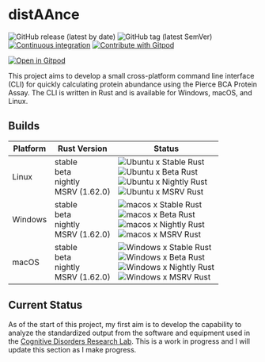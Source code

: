 
# distAAnce

![GitHub release (latest by date)](https://img.shields.io/github/v/release/CogDisResLab/distAAnce)
![GitHub tag (latest SemVer)](https://img.shields.io/github/v/tag/CogDisResLab/distAAnce)
[![Continuous integration](https://github.com/CogDisResLab/distAAnce/actions/workflows/ci.yaml/badge.svg?branch=main&event=push)](https://github.com/CogDisResLab/distAAnce/actions/workflows/ci.yaml)
[![Contribute with Gitpod](https://img.shields.io/badge/Contribute%20with-Gitpod-908a85?logo=gitpod)](https://gitpod.io/#CogDisResLab/distAAnce)


[![Open in Gitpod](https://gitpod.io/button/open-in-gitpod.svg)](https://gitpod.io/#CogDisResLab/distAAnce)

This project aims to develop a small cross-platform command line interface (CLI) for quickly calculating protein abundance using the Pierce BCA Protein Assay. The CLI is written in Rust and is available for Windows, macOS, and Linux.

## Builds

| Platform | Rust Version |Status |
| -------- | ------ | ------ |
| Linux    | stable <br/> beta <br/> nightly <br/> MSRV (1.62.0) | ![Ubuntu x Stable Rust](https://img.shields.io/endpoint?url=https://gist.githubusercontent.com/AliSajid/78aecaf468ab6450fb08dfe0cdaa96de/raw/ubuntu-stable.json) <br/> ![Ubuntu x Beta Rust](https://img.shields.io/endpoint?url=https://gist.githubusercontent.com/AliSajid/78aecaf468ab6450fb08dfe0cdaa96de/raw/ubuntu-beta.json) <br/> ![Ubuntu x Nightly Rust](https://img.shields.io/endpoint?url=https://gist.githubusercontent.com/AliSajid/78aecaf468ab6450fb08dfe0cdaa96de/raw/ubuntu-nightly.json) <br/> ![Ubuntu x MSRV Rust](https://img.shields.io/endpoint?url=https://gist.githubusercontent.com/AliSajid/78aecaf468ab6450fb08dfe0cdaa96de/raw/ubuntu-msrv.json) |
| Windows  | stable <br/> beta <br/> nightly <br/> MSRV (1.62.0) | ![macos x Stable Rust](https://img.shields.io/endpoint?url=https://gist.githubusercontent.com/AliSajid/78aecaf468ab6450fb08dfe0cdaa96de/raw/windows-stable.json) <br/> ![macos x Beta Rust](https://img.shields.io/endpoint?url=https://gist.githubusercontent.com/AliSajid/78aecaf468ab6450fb08dfe0cdaa96de/raw/windows-beta.json) <br/> ![macos x Nightly Rust](https://img.shields.io/endpoint?url=https://gist.githubusercontent.com/AliSajid/78aecaf468ab6450fb08dfe0cdaa96de/raw/windows-nightly.json) <br/> ![macos x MSRV Rust](https://img.shields.io/endpoint?url=https://gist.githubusercontent.com/AliSajid/78aecaf468ab6450fb08dfe0cdaa96de/raw/windows-msrv.json) |
| macOS    | stable <br/> beta <br/> nightly <br/> MSRV (1.62.0) | ![Windows x Stable Rust](https://img.shields.io/endpoint?url=https://gist.githubusercontent.com/AliSajid/78aecaf468ab6450fb08dfe0cdaa96de/raw/macos-stable.json) <br/> ![Windows x Beta Rust](https://img.shields.io/endpoint?url=https://gist.githubusercontent.com/AliSajid/78aecaf468ab6450fb08dfe0cdaa96de/raw/macos-beta.json) <br/> ![Windows x Nightly Rust](https://img.shields.io/endpoint?url=https://gist.githubusercontent.com/AliSajid/78aecaf468ab6450fb08dfe0cdaa96de/raw/macos-nightly.json) <br/> ![Windows x MSRV Rust](https://img.shields.io/endpoint?url=https://gist.githubusercontent.com/AliSajid/78aecaf468ab6450fb08dfe0cdaa96de/raw/macos-msrv.json) |

## Current Status

As of the start of this project, my first aim is to develop the capability to analyze the standardized output from the software and equipment used in the [Cognitive Disorders Research Lab](https://www.cdrl-ut.org/). This is a work in progress and I will update this section as I make progress.
